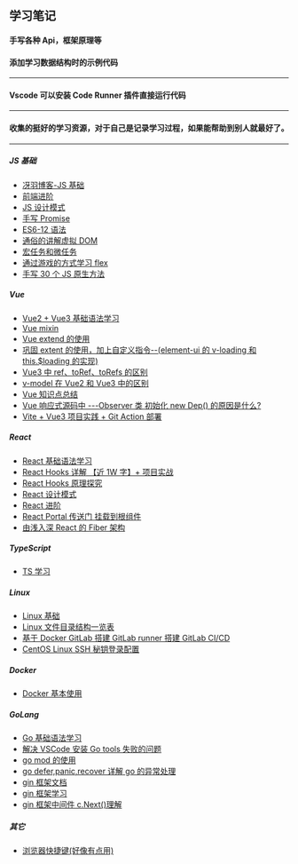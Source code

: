 <!--
 * @Author: your name
 * @Date: 2021-03-30 23:20:13
 * @LastEditTime: 2021-10-11 17:45:35
 * @LastEditors: GZH
 * @Description: In User Settings Edit
 * @FilePath: \rewrite\README.md
-->

## 学习笔记

#### 手写各种 Api，框架原理等

#### 添加学习数据结构时的示例代码

---

#### Vscode 可以安装 Code Runner 插件直接运行代码

---

#### 收集的挺好的学习资源，对于自己是记录学习过程，如果能帮助到别人就最好了。

---

##### JS 基础

- [冴羽博客-JS 基础](https://github.com/mqyqingfeng/Blog)
- [前端进阶](https://github.com/sl1673495/blogs/issues/37)
- [JS 设计模式](https://juejin.cn/book/6844733790204461070)
- [手写 Promise](https://www.bilibili.com/video/BV1GA411x7z1?p=25)
- [ES6-12 语法](https://juejin.cn/post/6995334897065787422?share_token=1138e1e2-98cd-462d-9e69-fed483c410f3#heading-2)
- [通俗的讲解虚拟 DOM](https://juejin.cn/post/6994959998283907102#heading-0)
- [宏任务和微任务](https://juejin.cn/post/6844904004007247880#heading-10)
- [通过游戏的方式学习 flex](http://flexboxfroggy.com/#zh-cn)
- [手写 30 个 JS 原生方法](https://juejin.cn/post/7002248038529892383#heading-4)

##### Vue

- [Vue2 + Vue3 基础语法学习](https://www.bilibili.com/video/BV1Zy4y1K7SH)
- [Vue mixin](https://segmentfault.com/a/1190000014991578)
- [Vue extend 的使用](https://www.jianshu.com/p/7f5c4d0804ce)
- [巩固 extent 的使用，加上自定义指令--(element-ui 的 v-loading 和 this.$loading 的实现)](https://segmentfault.com/a/1190000018535744)
- [Vue3 中 ref、toRef、toRefs 的区别](https://juejin.cn/post/6954789258607460359)
- [v-model 在 Vue2 和 Vue3 中的区别](https://juejin.cn/post/6970210247726071845)
- [Vue 知识点总结](https://juejin.cn/post/6984210440276410399#heading-0)
- [Vue 响应式源码中 ---Observer 类 初始化 new Dep() 的原因是什么?](https://zhuanlan.zhihu.com/p/351145163)
- [Vite + Vue3 项目实践 + Git Action 部署](https://www.bilibili.com/video/BV1vX4y1K7bQ?p=15)

##### React

- [React 基础语法学习](https://www.bilibili.com/video/BV1wy4y1D7JT)
- [React Hooks 详解 【近 1W 字】+ 项目实战](https://juejin.cn/post/6844903985338400782#heading-15)
- [React Hooks 原理探究](https://juejin.cn/post/6891577820821061646)
- [React 设计模式](https://mp.weixin.qq.com/s/dfnajqS0NqTkp7fzK4-4Sw)
- [React 进阶](https://juejin.cn/book/6945998773818490884)
- [React Portal 传送门 挂载到根组件](https://zhuanlan.zhihu.com/p/29880992)
- [由浅入深 React 的 Fiber 架构](https://juejin.cn/post/6844904193958887431#heading-25)

##### TypeScript

- [TS 学习](https://juejin.cn/post/6872111128135073806#heading-41)

##### Linux

- [Linux 基础](https://juejin.cn/post/6844904090841907213)
- [Linux 文件目录结构一览表](http://c.biancheng.net/view/2833.html)
- [基于 Docker GitLab 搭建 GitLab runner 搭建 GitLab CI/CD](https://www.jianshu.com/p/c6e5e645591c)
- [CentOS Linux SSH 秘钥登录配置](https://majing.io/posts/10000039841225)

##### Docker

- [Docker 基本使用](https://dockertips.readthedocs.io/en/latest/docker-install/docker-intro.html)

##### GoLang

- [Go 基础语法学习](https://www.bilibili.com/video/BV1gf4y1r79E)
- [解决 VSCode 安装 Go tools 失败的问题](https://l2m2.top/2020/05/26/2020-05-26-fix-golang-tools-failed-on-vscode/)
- [go mod 的使用](https://juejin.cn/post/6844903798658301960)
- [go defer,panic,recover 详解 go 的异常处理](https://www.jianshu.com/p/63e3d57f285f)
- [gin 框架文档](https://www.topgoer.com/gin%E6%A1%86%E6%9E%B6/)
- [gin 框架学习](https://www.bilibili.com/video/BV1gJ411p7xC?p=10&spm_id_from=pageDriver)
- [gin 框架中间件 c.Next()理解](https://blog.csdn.net/big_kevin/article/details/109025888)

##### 其它

- [浏览器快捷键(好像有点用)](https://juejin.cn/post/6999126516852490253)
